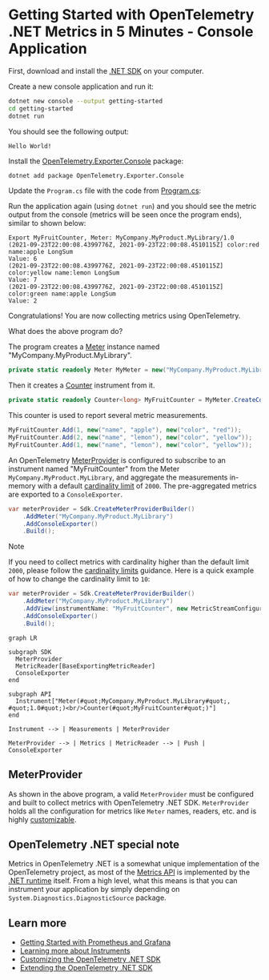 # Getting Started with OpenTelemetry .NET Metrics in 5 Minutes - Console Application

First, download and install the [.NET
SDK](https://dotnet.microsoft.com/download) on your computer.

Create a new console application and run it:

```sh
dotnet new console --output getting-started
cd getting-started
dotnet run
```

You should see the following output:

```text
Hello World!
```

Install the
[OpenTelemetry.Exporter.Console](../../../src/OpenTelemetry.Exporter.Console/README.md)
package:

```sh
dotnet add package OpenTelemetry.Exporter.Console
```

Update the `Program.cs` file with the code from [Program.cs](./Program.cs):

Run the application again (using `dotnet run`) and you should see the metric
output from the console (metrics will be seen once the program ends),
similar to shown below:

```text
Export MyFruitCounter, Meter: MyCompany.MyProduct.MyLibrary/1.0
(2021-09-23T22:00:08.4399776Z, 2021-09-23T22:00:08.4510115Z] color:red name:apple LongSum
Value: 6
(2021-09-23T22:00:08.4399776Z, 2021-09-23T22:00:08.4510115Z] color:yellow name:lemon LongSum
Value: 7
(2021-09-23T22:00:08.4399776Z, 2021-09-23T22:00:08.4510115Z] color:green name:apple LongSum
Value: 2
```

Congratulations! You are now collecting metrics using OpenTelemetry.

What does the above program do?

The program creates a
[Meter](https://github.com/open-telemetry/opentelemetry-specification/blob/main/specification/metrics/api.md#meter)
instance named "MyCompany.MyProduct.MyLibrary".

```csharp
private static readonly Meter MyMeter = new("MyCompany.MyProduct.MyLibrary", "1.0");
```

Then it creates a
[Counter](https://github.com/open-telemetry/opentelemetry-specification/blob/main/specification/metrics/api.md#counter)
instrument from it.

```csharp
private static readonly Counter<long> MyFruitCounter = MyMeter.CreateCounter<long>("MyFruitCounter");
```

This counter is used to report several metric measurements.

```csharp
MyFruitCounter.Add(1, new("name", "apple"), new("color", "red"));
MyFruitCounter.Add(2, new("name", "lemon"), new("color", "yellow"));
MyFruitCounter.Add(1, new("name", "lemon"), new("color", "yellow"));
```

An OpenTelemetry [MeterProvider](#meterprovider) is configured to subscribe to
an instrument named "MyFruitCounter" from the Meter
`MyCompany.MyProduct.MyLibrary`, and aggregate the measurements in-memory with a
default [cardinality limit](../README.md#cardinality-limits) of `2000`. The
pre-aggregated metrics are exported to a `ConsoleExporter`.

```csharp
var meterProvider = Sdk.CreateMeterProviderBuilder()
    .AddMeter("MyCompany.MyProduct.MyLibrary")
    .AddConsoleExporter()
    .Build();
```

> [!NOTE]
> If you need to collect metrics with cardinality higher than the default limit
  `2000`, please follow the [cardinality
  limits](../README.md#cardinality-limits) guidance. Here is a quick example of
  how to change the cardinality limit to `10`:

  ```csharp
  var meterProvider = Sdk.CreateMeterProviderBuilder()
      .AddMeter("MyCompany.MyProduct.MyLibrary")
      .AddView(instrumentName: "MyFruitCounter", new MetricStreamConfiguration { CardinalityLimit = 10 })
      .AddConsoleExporter()
      .Build();
  ```

```mermaid
graph LR

subgraph SDK
  MeterProvider
  MetricReader[BaseExportingMetricReader]
  ConsoleExporter
end

subgraph API
  Instrument["Meter(#quot;MyCompany.MyProduct.MyLibrary#quot;, #quot;1.0#quot;)<br/>Counter(#quot;MyFruitCounter#quot;)"]
end

Instrument --> | Measurements | MeterProvider

MeterProvider --> | Metrics | MetricReader --> | Push | ConsoleExporter
```

## MeterProvider

As shown in the above program, a valid `MeterProvider` must be configured and
built to collect metrics with OpenTelemetry .NET SDK. `MeterProvider` holds all
the configuration for metrics like `Meter` names, readers, etc. and is highly
[customizable](../customizing-the-sdk/README.md#meterprovider-configuration).

## OpenTelemetry .NET special note

Metrics in OpenTelemetry .NET is a somewhat unique implementation of the
OpenTelemetry project, as most of the
[Metrics API](https://github.com/open-telemetry/opentelemetry-specification/blob/main/specification/metrics/api.md)
is implemented by the [.NET
runtime](https://github.com/dotnet/runtime) itself. From a high level, what this
means is that you can instrument your application by simply depending on
`System.Diagnostics.DiagnosticSource` package.

## Learn more

* [Getting Started with Prometheus and
  Grafana](../getting-started-prometheus-grafana/README.md)
* [Learning more about Instruments](../learning-more-instruments/README.md)
* [Customizing the OpenTelemetry .NET SDK](../customizing-the-sdk/README.md)
* [Extending the OpenTelemetry .NET SDK](../extending-the-sdk/README.md)
